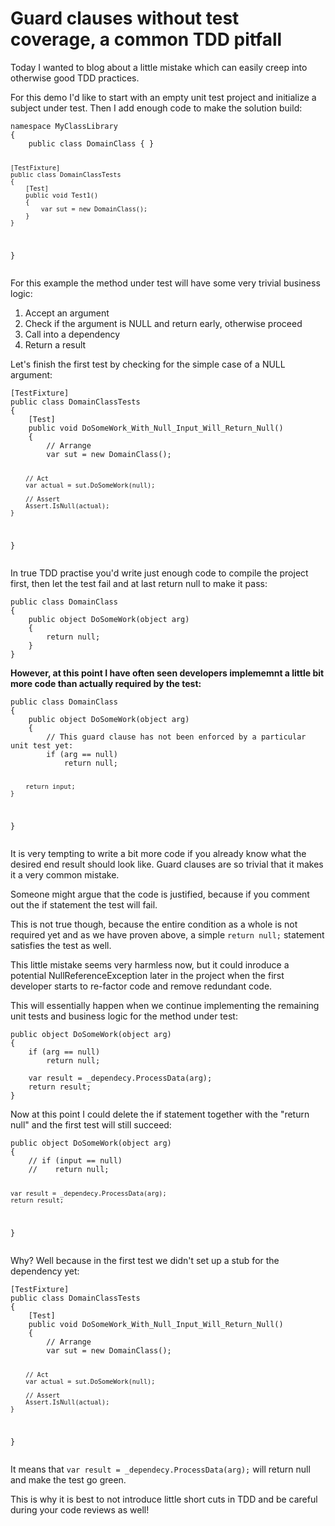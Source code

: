 ﻿<!--
    Tags: tdd guard-clauses
-->

# Guard clauses without test coverage, a common TDD pitfall

<p>Today I wanted to blog about a little mistake which can easily creep into otherwise good TDD practices.</p>

<p>For this demo I'd like to start with an empty unit test project and initialize a subject under test. Then I add enough code to make the solution build:</p>
<pre><code>namespace MyClassLibrary
{
    public class DomainClass { }

    [TestFixture]
    public class DomainClassTests
    {
        [Test]
        public void Test1()
        {
            var sut = new DomainClass();
        }
    }
}</code></pre>

<p>For this example the method under test will have some very trivial business logic:</p>
<ol>
    <li>Accept an argument</li>
    <li>Check if the argument is NULL and return early, otherwise proceed</li>
    <li>Call into a dependency</li>
    <li>Return a result</li>
</ol>

<p>Let's finish the first test by checking for the simple case of a NULL argument:</p>
<pre><code>[TestFixture]
public class DomainClassTests
{
    [Test]
    public void DoSomeWork_With_Null_Input_Will_Return_Null()
    {
        // Arrange
        var sut = new DomainClass();

        // Act
        var actual = sut.DoSomeWork(null);

        // Assert
        Assert.IsNull(actual);
    }
}</code></pre>

<p>In true TDD practise you'd write just enough code to compile the project first, then let the test fail and at last return null to make it pass:</p>
<pre><code>public class DomainClass
{
    public object DoSomeWork(object arg)
    {
        return null;
    }
}</code></pre>

<p><strong>However, at this point I have often seen developers implememnt a little bit more code than actually required by the test:</strong></p>
<pre><code>public class DomainClass
{
    public object DoSomeWork(object arg)
    {
        // This guard clause has not been enforced by a particular unit test yet:
        if (arg == null)
            return null;

        return input;
    }
}</code></pre>

<p>It is very tempting to write a bit more code if you already know what the desired end result should look like. Guard clauses are so trivial that it makes it a very common mistake.</p>
<p>Someone might argue that the code is justified, because if you comment out the if statement the test will fail.</p>
<p>This is not true though, because the entire condition as a whole is not required yet and as we have proven above, a simple <code>return null;</code> statement satisfies the test as well.</p>

<p>This little mistake seems very harmless now, but it could inroduce a potential NullReferenceException later in the project when the first developer starts to re-factor code and remove redundant code.</p>

<p>This will essentially happen when we continue implementing the remaining unit tests and business logic for the method under test:</p>

<pre><code>public object DoSomeWork(object arg)
{
    if (arg == null)
        return null;

    var result = _dependecy.ProcessData(arg);
    return result;
}</code></pre>

<p>Now at this point I could delete the if statement together with the &quot;return null&quot; and the first test will still succeed:</p>
<pre><code>public object DoSomeWork(object arg)
{
    // if (input == null)
    //    return null;

    var result = _dependecy.ProcessData(arg);
    return result;
}</code></pre>

<p>Why? Well because in the first test we didn't set up a stub for the dependency yet:</p>
<pre><code>[TestFixture]
public class DomainClassTests
{
    [Test]
    public void DoSomeWork_With_Null_Input_Will_Return_Null()
    {
        // Arrange
        var sut = new DomainClass();

        // Act
        var actual = sut.DoSomeWork(null);

        // Assert
        Assert.IsNull(actual);
    }
}</code></pre>

<p>It means that <code>var result = _dependecy.ProcessData(arg);</code> will return null and make the test go green.</p>

<p>This is why it is best to not introduce little short cuts in TDD and be careful during your code reviews as well!</p>
